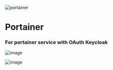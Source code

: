 ![portainer](https://mma.prnewswire.com/media/1502661/Portainerio_Graph.jpg?p=facebook)
# Portainer
### For portainer service with OAuth Keycloak

![image](https://user-images.githubusercontent.com/86954730/222706633-f89d15ed-1967-49e4-be86-8f9b12f290fb.png)

![image](https://user-images.githubusercontent.com/86954730/222707195-341d344a-1d1c-4ff2-a32c-d55c0229a1cc.png)
